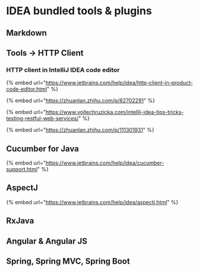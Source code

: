 # IDEA bundled tools & plugins

## Markdown

## Tools -&gt; HTTP Client

### HTTP client in IntelliJ IDEA code editor

{% embed url="https://www.jetbrains.com/help/idea/http-client-in-product-code-editor.html" %}

{% embed url="https://zhuanlan.zhihu.com/p/82702291" %}

{% embed url="https://www.vojtechruzicka.com/intellij-idea-tips-tricks-testing-restful-web-services/" %}

{% embed url="https://zhuanlan.zhihu.com/p/111301931" %}



## Cucumber for Java

{% embed url="https://www.jetbrains.com/help/idea/cucumber-support.html" %}

## AspectJ

{% embed url="https://www.jetbrains.com/help/idea/aspectj.html" %}



## RxJava

## Angular & Angular JS

## Spring, Spring MVC, Spring Boot





